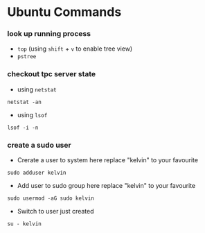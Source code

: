 # Ubuntu Commands

### look up running process

- `top` (using `shift` + `v` to enable tree view)
- `pstree`

### checkout tpc server state
- using `netstat`
```shell
netstat -an
```
- using `lsof`
```shell
lsof -i -n
```

### create a sudo user

- Crerate a user to system
here replace "kelvin" to your favourite
```shell
sudo adduser kelvin
```

- Add user to sudo group
here replace "kelvin" to your favourite
```shell
sudo usermod -aG sudo kelvin
```

- Switch to user just created
```shell
su - kelvin
```
